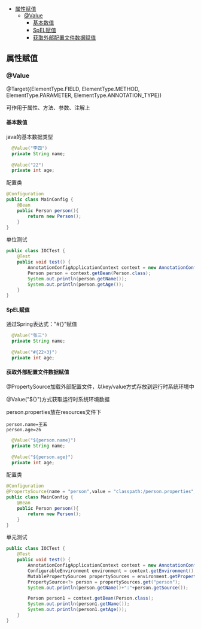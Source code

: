 - [属性赋值](#属性赋值)
  - [@Value](#Value)
    - [基本数值](#基本数值)
    - [SpEL赋值](#SpEL赋值)
    - [获取外部配置文件数据赋值](#获取外部配置文件数据赋值)
 
## 属性赋值
### @Value

@Target({ElementType.FIELD, ElementType.METHOD, ElementType.PARAMETER, ElementType.ANNOTATION_TYPE})

可作用于属性、方法、参数、注解上

#### 基本数值

java的基本数据类型

```java
  @Value("李四")
  private String name;
  
  @Value("22")
  private int age;
```

配置类
```java
@Configuration
public class MainConfig {
    @Bean
    public Person person(){
        return new Person();
    }
}
```

单位测试
```java
public class IOCTest {
    @Test
    public void test() {
        AnnotationConfigApplicationContext context = new AnnotationConfigApplicationContext(MainConfig.class);
        Person person = context.getBean(Person.class);
        System.out.println(person.getName());
        System.out.println(person.getAge());
    }
}
```
#### SpEL赋值

通过Spring表达式："#{}"赋值

```java
  @Value("张三")
  private String name;
  
  @Value("#{22+3}")
  private int age;
```

#### 获取外部配置文件数据赋值

@PropertySource加载外部配置文件，以key/value方式存放到运行时系统环境中

@Value("${}")方式获取运行时系统环境数据

person.properties放在resources文件下
```properties
person.name=王五
person.age=26
```

```java
  @Value("${person.name}")
  private String name;
  
  @Value("${person.age}")
  private int age;
```

配置类
```java
@Configuration
@PropertySource(name = "person",value = "classpath:/person.properties",encoding = "UTF-8",ignoreResourceNotFound=true)
public class MainConfig {
    @Bean
    public Person person(){
        return new Person();
    }
}
```

单元测试
```java
public class IOCTest {
    @Test
    public void test() {
        AnnotationConfigApplicationContext context = new AnnotationConfigApplicationContext(MainConfig.class);
        ConfigurableEnvironment environment = context.getEnvironment();
        MutablePropertySources propertySources = environment.getPropertySources();
        PropertySource<?> person = propertySources.get("person");
        System.out.println(person.getName()+":"+person.getSource());

        Person person1 = context.getBean(Person.class);
        System.out.println(person1.getName());
        System.out.println(person1.getAge());
    }
}
```





